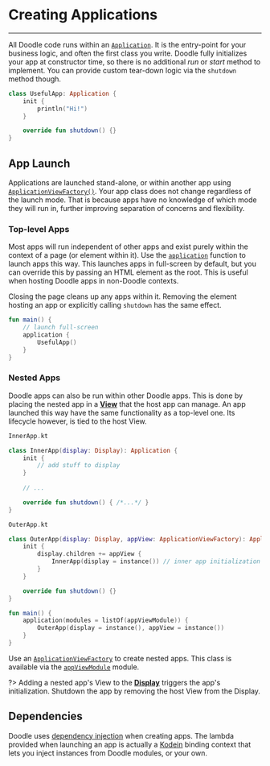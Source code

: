 # Creating Applications
-----------------------

All Doodle code runs within an [`Application`](https://github.com/pusolito/doodle/blob/master/Browser/src/commonMain/kotlin/com/nectar/doodle/application/Application.kt#L6).
It is the entry-point for your business logic, and often the first class you write. Doodle fully initializes your app at constructor time,
so there is no additional *run* or *start* method to implement. You can provide custom tear-down logic via the `shutdown` method though.

```kotlin
class UsefulApp: Application {
    init {
        println("Hi!")
    }

    override fun shutdown() {}
}
```

## App Launch

Applications are launched stand-alone, or within another app using [`ApplicationViewFactory()`](https://github.com/pusolito/doodle/blob/master/Browser/src/jsMain/kotlin/com/nectar/doodle/application/ApplicationView.kt#L21).
Your app class does not change regardless of the launch mode. That is because apps have no knowledge of which mode they will run in,
further improving separation of concerns and flexibility.

### Top-level Apps

Most apps will run independent of other apps and exist purely within the context of a page (or element within it). Use the [`application`](https://github.com/pusolito/doodle/blob/master/Browser/src/jsMain/kotlin/com/nectar/doodle/application/Application.kt#L94)
function to launch apps this way. This launches apps in full-screen by default, but you can override this by passing an HTML element
as the root. This is useful when hosting Doodle apps in non-Doodle contexts.

Closing the page cleans up any apps within it. Removing the element hosting an app or explicitly calling `shutdown` has the same effect.

```kotlin
fun main() {
    // launch full-screen
    application {
        UsefulApp()
    }
}
```

### Nested Apps

Doodle apps can also be run within other Doodle apps. This is done by placing the nested app in a [**View**](views.md?id=creating-views)
that the host app can manage. An app launched this way have the same functionality as a top-level one. Its lifecycle however, is tied to
the host View.

```kotlin
InnerApp.kt

class InnerApp(display: Display): Application {
    init {
        // add stuff to display
    }
    
    // ...

    override fun shutdown() { /*...*/ }
}
```
```kotlin
OuterApp.kt

class OuterApp(display: Display, appView: ApplicationViewFactory): Application {
    init {
        display.children += appView {
            InnerApp(display = instance()) // inner app initialization 
        }
    }

    override fun shutdown() {}
}

fun main() {
    application(modules = listOf(appViewModule)) {
        OuterApp(display = instance(), appView = instance())
    }
}
```

Use an [`ApplicationViewFactory`](https://github.com/pusolito/doodle/blob/master/Browser/src/jsMain/kotlin/com/nectar/doodle/application/ApplicationView.kt#L75)
to create nested apps. This class is available via the [`appViewModule`](https://github.com/pusolito/doodle/blob/master/Browser/src/jsMain/kotlin/com/nectar/doodle/application/ApplicationView.kt#L82)
module.

?> Adding a nested app's View to the [**Display**](display.md?id=the-display-is-an-apps-root-container) triggers the app's initialization. Shutdown
the app by removing the host View from the Display.

## Dependencies

Doodle uses [dependency injection](https://en.wikipedia.org/wiki/Dependency_injection) when creating apps. The
lambda provided when launching an app is actually a [Kodein](https://github.com/Kodein-Framework/Kodein-DI) binding
context that lets you inject instances from Doodle modules, or your own.